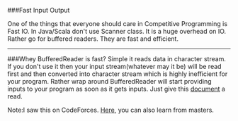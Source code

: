 ###Fast Input Output

One of the things that everyone should care in Competitive Programming is Fast IO. In Java/Scala don't use Scanner class. It is a huge overhead on IO.
Rather go for buffered readers. They are fast and efficient.

***

###Whey BufferedReader is fast?
Simple it reads data in character stream. If you don't use it then your input stream(whatever may it be) will be read first and then converted into character stream which is highly inefficient for your program.
Rather wrap around BufferedReader will start providing inputs to your program as soon as it gets inputs. Just give this [document](https://docs.oracle.com/javase/7/docs/api/java/io/BufferedReader.html) a read.

Note:I saw this on CodeForces. [Here](http://codeforces.com/blog/entry/21074), you can also learn from masters.


